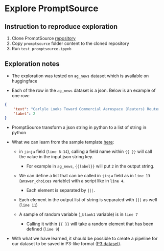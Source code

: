# Explore PromptSource

## Instruction to reproduce exploration
1. Clone PromptSource [repository](https://github.com/bigscience-workshop/promptsource)
2. Copy `promptsource` folder content to the cloned repository
3. Run `test_promptsource.ipynb`

## Exploration notes
- The exploration was tested on `ag_news` dataset which is available on huggingface

- Each of the row in the `ag_news` dataset is a json. Below is an example of one row: 
```json
{
    "text": "Carlyle Looks Toward Commercial Aerospace (Reuters) Reuters - Private investment firm Carlyle Group,\\which has a reputation for making well-timed and occasionally\\controversial plays in the defense industry, has quietly placed\\its bets on another part of the market.", 
    "label": 2
}
```

- PromptSource transform a json string in python to a list of string in python

- What we can learn from the sample template [here](promptsource/templates/ag_news_2/templates.yaml):
    - in `jinja` field (`line 6-14`), calling a field name within `{{ }}` will call the value in the input json string key. 
        - For example in `ag_news`, `{{label}}` will put `2` in the output string.

    - We can define a list that can be called in `jinja` field as in `line 13` (`answer_choices` variable) with a script like in `line 4`. 
        - Each element is separated by `|||`.
    
    - Each element in the output list of string is separated with `|||` as well (`line 11`)

    - A sample of random variable (`_blank1` variable) is in `line 7`
        - Calling it within `{{ }}` will take a random element that has been defined (`line 9`)

- With what we have learned, it should be possible to create a pipeline for our dataset to be saved in P3-like format ([P3 dataset](https://huggingface.co/datasets/bigscience/P3)).


